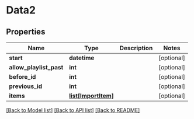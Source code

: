 # Data2

## Properties
Name | Type | Description | Notes
------------ | ------------- | ------------- | -------------
**start** | **datetime** |  | [optional] 
**allow_playlist_past** | **int** |  | [optional] 
**before_id** | **int** |  | [optional] 
**previous_id** | **int** |  | [optional] 
**items** | [**list[ImportItem]**](ImportItem.md) |  | [optional] 

[[Back to Model list]](../README.md#documentation-for-models) [[Back to API list]](../README.md#documentation-for-api-endpoints) [[Back to README]](../README.md)


